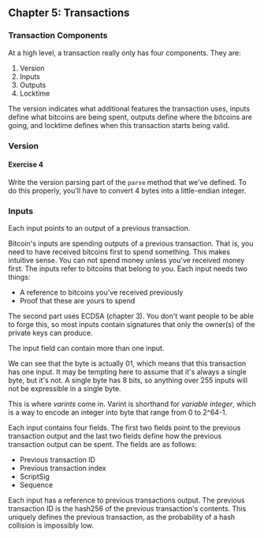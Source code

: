 ## Chapter 5: Transactions

### Transaction Components

At a high level, a transaction really only has four components. They are:

1. Version 
2. Inputs
3. Outputs
4. Locktime

The version indicates what additional features the transaction uses, inputs define what bitcoins are being spent, outputs define where the bitcoins are going, and locktime defines when this transaction starts being valid. 

### Version

#### Exercise 4

Write the version parsing part of the `parse` method that we've defined. To do this properly, you'll have to convert 4 bytes into a little-endian integer. 

### Inputs

Each input points to an output of a previous transaction.

Bitcoin's inputs are spending outputs of a previous transaction. That is, you need to have received bitcoins first to spend something. This makes intuitive sense. You can not spend money unless you've received money first. The inputs refer to bitcoins that belong to you. Each input needs two things:

- A reference to bitcoins you've received previously
- Proof that these are yours to spend

The second part uses ECDSA (chapter 3). You don't want people to be able to forge this, so most inputs contain signatures that only the owner(s) of the private keys can produce.

The input field can contain more than one input.

We can see that the byte is actually 01, which means that this transaction has one input. It may be tempting here to assume that it's always a single byte, but it's not. A single byte has 8 bits, so anything over 255 inputs will not be expressible in a single byte. 

This is where _varints_ come in. Varint is shorthand for _variable integer_, which is a way to encode an integer into byte that range from  0 to 2^64-1. 

Each input contains four fields. The first two fields point to the previous transaction output and the last two fields define how the previous transaction output can be spent. The fields are as follows:

- Previous transaction ID
- Previous transaction index
- ScriptSig
- Sequence

Each input has a reference to previous transactions output. The previous transaction ID is the hash256 of the previous transaction's contents. This uniquely defines the previous transaction, as the probability of a hash collision is impossibly low. 

